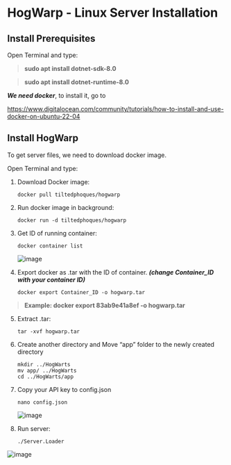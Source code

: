 # HogWarp - Linux Server Installation


## Install Prerequisites

Open Terminal and type:

> **sudo apt install dotnet-sdk-8.0**

> **sudo apt install dotnet-runtime-8.0**

**_We need docker_**, to install it, go to

https://www.digitalocean.com/community/tutorials/how-to-install-and-use-docker-on-ubuntu-22-04


## Install HogWarp 
To get server files, we need to download docker image.

Open Terminal and type:

1.	Download Docker image:

  	    docker pull tiltedphoques/hogwarp
2.	Run docker image in background:

        docker run -d tiltedphoques/hogwarp
3.	Get ID of running container:

        docker container list
  	![image](https://github.com/user-attachments/assets/89415afb-0357-42bb-bae2-b198a466e659)

5.	Export docker as .tar with the ID of container.
   **_(change Container_ID with your container ID)_**
   
  	    docker export Container_ID -o hogwarp.tar
   > **Example: docker export 83ab9e41a8ef -o hogwarp.tar**
   
5.	Extract .tar:

        tar -xvf hogwarp.tar

6.	Create another directory and Move “app” folder to the newly created directory

        mkdir ../HogWarts 
        mv app/ ../HogWarts
        cd ../HogWarts/app
7.	Copy your API key to config.json

        nano config.json
  	![image](https://github.com/user-attachments/assets/0b72f6b1-f821-4ada-a235-cb466cb5ed75)

9.	Run server:
   
        ./Server.Loader
   ![image](https://github.com/user-attachments/assets/6367bc71-e724-41fc-93a7-f618ad1e669b)

